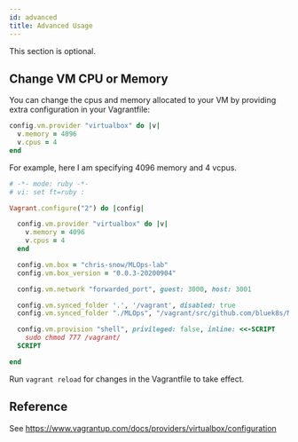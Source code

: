 ```yaml
---
id: advanced
title: Advanced Usage
---
```


This section is optional.

## Change VM CPU or Memory

You can change the cpus and memory allocated to your VM by providing extra configuration in your Vagrantfile:

```ruby
config.vm.provider "virtualbox" do |v|
  v.memory = 4096
  v.cpus = 4
end
```

For example, here I am specifying 4096 memory and 4 vcpus.

```ruby
# -*- mode: ruby -*-
# vi: set ft=ruby :

Vagrant.configure("2") do |config|

  config.vm.provider "virtualbox" do |v|
    v.memory = 4096
    v.cpus = 4
  end

  config.vm.box = "chris-snow/MLOps-lab"
  config.vm.box_version = "0.0.3-20200904"

  config.vm.network "forwarded_port", guest: 3000, host: 3001

  config.vm.synced_folder '.', '/vagrant', disabled: true
  config.vm.synced_folder "./MLOps", "/vagrant/src/github.com/bluek8s/MLOps", owner: "vagrant", group: "vagrant"

  config.vm.provision "shell", privileged: false, inline: <<-SCRIPT
    sudo chmod 777 /vagrant/
  SCRIPT

end
```

Run `vagrant reload` for changes in the Vagrantfile to take effect.

## Reference

See  https://www.vagrantup.com/docs/providers/virtualbox/configuration